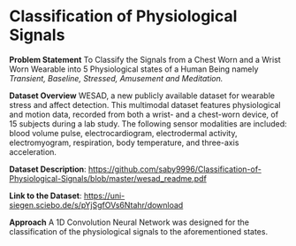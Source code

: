# Classification of Physiological Signals

**Problem Statement**
To Classify the Signals from a Chest Worn and a Wrist Worn Wearable into 5 Physiological states of a Human Being namely *Transient, Baseline, Stressed, Amusement and Meditation.*

**Dataset Overview**
WESAD, a new publicly available dataset for wearable stress and affect detection. This multimodal dataset features physiological and motion data, recorded from both a wrist- and a chest-worn device, of 15 subjects during a lab study. The following sensor modalities are included: blood volume pulse, electrocardiogram, electrodermal activity, electromyogram, respiration, body temperature, and three-axis acceleration.

**Dataset Description**: https://github.com/saby9996/Classification-of-Physiological-Signals/blob/master/wesad_readme.pdf

**Link to the Dataset**: https://uni-siegen.sciebo.de/s/pYjSgfOVs6Ntahr/download

**Approach**
A 1D Convolution Neural Network was designed for the classification of the physiological signals to the aforementioned states.




